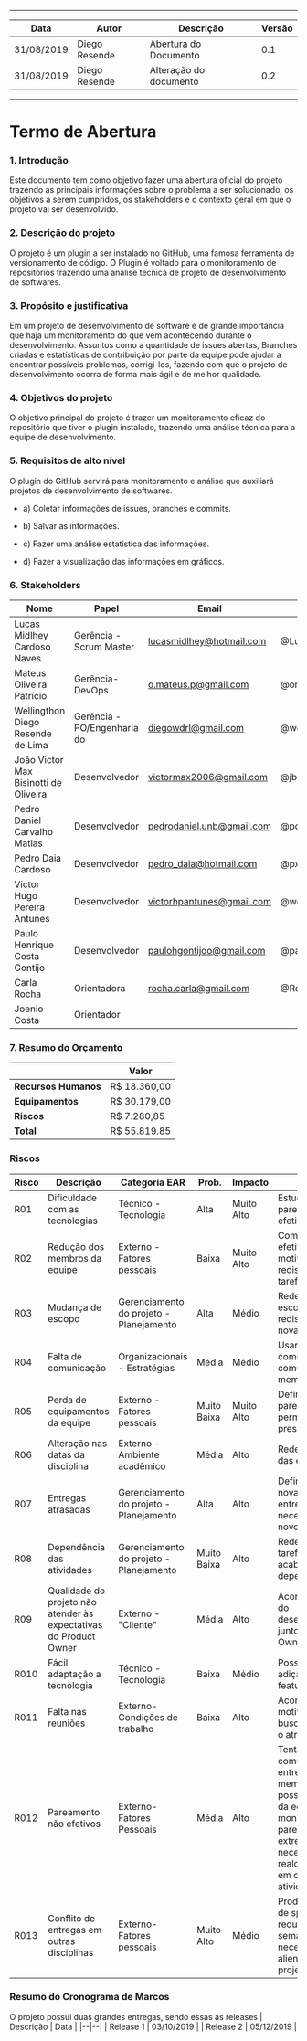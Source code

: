 ---
| Data | Autor  | Descrição | Versão |
|--|--|--|--|
|31/08/2019|Diego Resende|Abertura do Documento|0.1|
|31/08/2019|Diego Resende|Alteração do documento|0.2|
----

# Termo de Abertura
### 1.  Introdução


Este documento tem como objetivo fazer uma abertura oficial do projeto trazendo as principais informações sobre o problema a ser solucionado, os objetivos a serem cumpridos, os stakeholders e o contexto geral em que o projeto vai ser desenvolvido.



### 2.  Descrição do projeto


O projeto é um plugin a ser instalado no GitHub, uma famosa ferramenta de versionamento de código. O Plugin é voltado para o monitoramento de repositórios trazendo uma análise técnica de projeto de desenvolvimento de softwares.



### 3.  Propósito e justificativa


Em um projeto de desenvolvimento de software é de grande importância que haja um monitoramento do que vem acontecendo durante o desenvolvimento. Assuntos como a quantidade de issues abertas, Branches criadas e estatísticas de contribuição por parte da equipe pode ajudar a encontrar possíveis problemas, corrigi-los, fazendo com que o projeto de desenvolvimento ocorra de forma mais ágil e de melhor qualidade.



### 4.  Objetivos do projeto


O objetivo principal do projeto é trazer um monitoramento eficaz do repositório que tiver o plugin instalado, trazendo uma análise técnica para a equipe de desenvolvimento.



### 5.  Requisitos de alto nível


O plugin do GitHub servirá para monitoramento e análise que auxiliará projetos de desenvolvimento de softwares.
- a)  Coletar informações de issues, branches e commits.

- b)  Salvar as informações.

- c)  Fazer uma análise estatística das informações.

- d)  Fazer a visualização das informações em gráficos.

### 6. **Stakeholders**
|Nome  | Papel | Email | GitHub |
|--|--| --| --|
| Lucas Midlhey <br /> Cardoso Naves | Gerência - Scrum Master | lucasmidlhey@hotmail.com | @Lucasmidlhey |
| Mateus Oliveira <br />Patrício | Gerência- DevOps | o.mateus.p@gmail.com | @omateusp |
| Wellingthon Diego <br />Resende de Lima | Gerência - PO/Engenharia do | diegowdrl@gmail.com | @wdresende |
| João Victor Max <br />Bisinotti de Oliveira | Desenvolvedor | victormax2006@gmail.com | @jbisinotti |
| Pedro Daniel Carvalho <br />Matias | Desenvolvedor | pedrodaniel.unb@gmail.com | @pdaniel37 |
| Pedro Daia Cardoso | Desenvolvedor | pedro_daia@hotmail.com | @pxpc2 |
| Victor Hugo Pereira <br />Antunes | Desenvolvedor | victorhpantunes@gmail.com | @wdvictor |
| Paulo Henrique Costa <br /> Gontijo | Desenvolvedor | paulohgontijoo@gmail.com | @paulohgontijoo |
| Carla Rocha | Orientadora | rocha.carla@gmail.com | @RochaCarla |
| Joenio Costa | Orientador |  |  |

### 7. Resumo do Orçamento
|  | Valor |
|--|--|
| **Recursos Humanos** | R$ 18.360,00 |
| **Equipamentos** | R$ 30.179,00 |
| **Riscos** | R$ 7.280,85 |
| **Total** | R$ 55.819.85 |

### Riscos
| Risco | Descrição | Categoria EAR | Prob. | Impacto | Ação |
|--|--|--|--|--|--|
| R01 | Dificuldade com as tecnologias | Técnico - Tecnologia | Alta | Muito Alto | Estudo e pareamentos efetivos |
| R02 | Redução dos membros da equipe | Externo - Fatores pessoais | Baixa | Muito Alto | Comunicação efetiva, motivação, e redistribuição das tarefas |
| R03 | Mudança de escopo | Gerenciamento do projeto - Planejamento | Alta | Médio | Redefinir o escopo e redistribuir as novas tarefas |
| R04 | Falta de comunicação | Organizacionais - Estratégias | Média | Médio | Usar meios de comunicações comuns entre os membros |
| R05 | Perda de equipamentos da equipe | Externo - Fatores pessoais | Muito Baixa | Muito Alto | Definir pareamentos que permitam ocorrer presencialmente |
| R06 | Alteração nas datas da disciplina | Externo - Ambiente acadêmico | Média | Alto | Redefinir datas das entregas |
| R07 | Entregas atrasadas | Gerenciamento do projeto - Planejamento | Alta | Alto | Definição de uma nova data para a entrega e se necessário um novo pareamento |
| R08 | Dependência das atividades | Gerenciamento do projeto - Planejamento | Muito Baixa | Alto | Redefinição das tarefas a fim de acabar com a dependência |
| R09| Qualidade do projeto não atender às expectativas do Product Owner | Externo - "Cliente" | Média | Alto | Acompanhamento do desenvolvimento junto ao Product Owner |
| R010 | Fácil adaptação a tecnologia | Técnico - Tecnologia | Baixa | Médio | Possibilidade de adição de novas features |
| R011 | Falta nas reuniões | Externo- Condições de trabalho | Baixa | Alto | Acompanhar o motivo da falta e buscar recuperar o atraso |
| R012 | Pareamento não efetivos | Externo- Fatores Pessoais | Média | Alto | Tentar aumentar a comunicação entre os membros, se possível alguém da equipe de EPS monitorar o pareamento, e se extremamente necessário realocar membros em outras atividades. |
| R013 | Conflito de entregas em outras disciplinas | Externo- Fatores pessoais | Muito Alto | Médio | Produzir backlog de sprints reduzidos para semanas de mais necessidade de alienação ao projeto |

### Resumo do Cronograma de Marcos
O projeto possui duas grandes entregas, sendo essas as releases
| Descrição | Data |
|--|--|
| Release 1 | 03/10/2019 |
| Release 2 | 05/12/2019 |
<!--stackedit_data:
eyJoaXN0b3J5IjpbLTIwNTU4NTMxNDJdfQ==
-->
